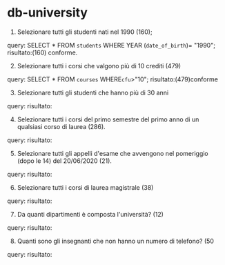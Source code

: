 # db-university


1. Selezionare tutti gli studenti nati nel 1990 (160);

query: SELECT * FROM `students` WHERE YEAR (`date_of_birth`)= "1990";
risultato:(160) conforme.



2. Selezionare tutti i corsi che valgono più di 10 crediti (479)

query: SELECT * FROM `courses` WHERE`cfu`>"10";
risultato:(479)conforme

3. Selezionare tutti gli studenti che hanno più di 30 anni

query: 
risultato:


4. Selezionare tutti i corsi del primo semestre del primo anno di un qualsiasi corso di
laurea (286).

query: 
risultato:

5. Selezionare tutti gli appelli d'esame che avvengono nel pomeriggio (dopo le 14) del
20/06/2020 (21).

query: 
risultato:


6. Selezionare tutti i corsi di laurea magistrale (38)

query: 
risultato:

7. Da quanti dipartimenti è composta l'università? (12)

query: 
risultato:


8. Quanti sono gli insegnanti che non hanno un numero di telefono? (50

query: 
risultato: